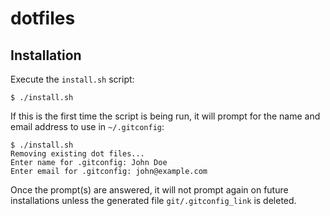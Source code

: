 # dotfiles

## Installation

Execute the `install.sh` script:

```
$ ./install.sh
```

If this is the first time the script is being run, it will prompt for the name and email address to use in `~/.gitconfig`:

```
$ ./install.sh
Removing existing dot files...
Enter name for .gitconfig: John Doe
Enter email for .gitconfig: john@example.com
```

Once the prompt(s) are answered, it will not prompt again on future installations unless the generated file `git/.gitconfig_link` is deleted.
